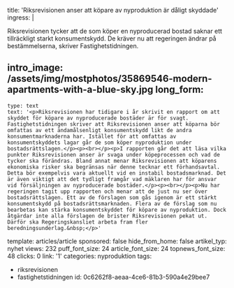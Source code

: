 title: 'Riksrevisionen anser att köpare av nyproduktion är dåligt skyddade'
ingress: |
  <p>Riksrevisionen tycker att de som köper en nyproducerad bostad saknar ett tillräckligt starkt konsumentskydd. De kräver nu att regeringen ändrar på bestämmelserna, skriver Fastighetstidningen.
  </p>
  
intro_image: /assets/img/mostphotos/35869546-modern-apartments-with-a-blue-sky.jpg
long_form:
  -
    type: text
    text: '<p>Riksrevisionen har tidigare i år skrivit en rapport om att skyddet för köpare av nyproducerade bostäder är för svagt. Fastighetstidningen skriver att Riksrevisionen anser att köparna bör omfattas av ett ändamålsenligt konsumentskydd likt de andra konsumentmarknaderna har. Istället för att omfattas av konsumentskyddets lagar går de som köper nyproduktion under bostadsrättslagen.</p><p><br></p><p>I rapporten går det att läsa vilka punkter Riksrevisionen anser är svaga under köpeprocessen och vad de tycker ska förändras. Bland annat menar Riksrevisionen att köparens ekonomiska risker ska begränsas när denne tecknar ett förhandsavtal. Detta bör exempelvis vara aktuellt vid en instabil bostadsmarknad. Det är även viktigt att det tydligt framgår vad mäklaren har för ansvar vid försäljningen av nyproducerade bostäder.</p><p><br></p><p>Nu har regeringen tagit upp rapporten och menar att de just nu ser över bostadsrättslagen. Ett av de förslagen som gås igenom är ett stärkt konsumentskydd på bostadsrättsmarknaden. Flera av de förslag som nu bearbetas kan stärka konsumentskyddet för köpare av nyproduktion. Dock åtgärdar inte alla förslagen de brister Riksrevisionen pekat ut. Därför ska Regeringskansliet arbeta fram fler beredningsunderlag.&nbsp;</p>'
template: articles/article
sponsored: false
hide_from_home: false
artikel_typ: nyhet
views: 232
puff_font_size: 24
article_font_size: 24
topnews_font_size: 48
clicks: 0
link: '1'
categories: nyproduktion
tags:
  - riksrevisionen
  - fastighetstidningen
id: 0c6262f8-aeaa-4ce6-81b3-590a4e29bee7
